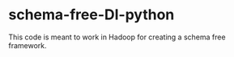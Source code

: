 # schema-free-DI-python
This code is meant to work in Hadoop for creating a schema free framework. 
